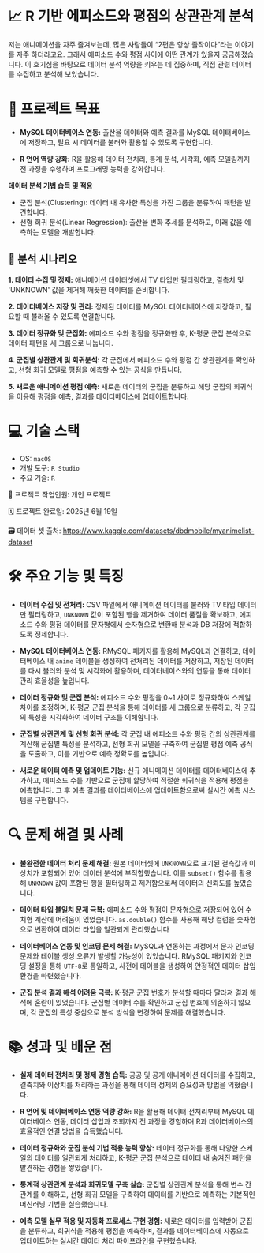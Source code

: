 # 📈 R 기반 에피소드와 평점의 상관관계 분석
저는 애니메이션을 자주 즐겨보는데, 많은 사람들이 “2편은 항상 졸작이다”라는 이야기를 자주 하더라고요. 그래서 에피소드 수와 평점 사이에 어떤 관계가 있을지 궁금해졌습니다. 이 호기심을 바탕으로 데이터 분석 역량을 키우는 데 집중하며, 직접 관련 데이터를 수집하고 분석해 보았습니다.


# 🎯 프로젝트 목표
- **MySQL 데이터베이스 연동:** 출산율 데이터와 예측 결과를 MySQL 데이터베이스에 저장하고, 필요 시 데이터를 불러와 활용할 수 있도록 구현합니다.

- **R 언어 역량 강화:** R을 활용해 데이터 전처리, 통계 분석, 시각화, 예측 모델링까지 전 과정을 수행하며 프로그래밍 능력을 강화합니다.

**데이터 분석 기법 습득 및 적용**
- 군집 분석(Clustering): 데이터 내 유사한 특성을 가진 그룹을 분류하여 패턴을 발견합니다.
- 선형 회귀 분석(Linear Regression): 출산율 변화 추세를 분석하고, 미래 값을 예측하는 모델을 개발합니다.

## 📖 분석 시나리오 

**1. 데이터 수집 및 정제:** 애니메이션 데이터셋에서 TV 타입만 필터링하고, 결측치 및 'UNKNOWN' 값을 제거해 깨끗한 데이터를 준비합니다.

**2. 데이터베이스 저장 및 관리:** 정제된 데이터를 MySQL 데이터베이스에 저장하고, 필요할 때 불러올 수 있도록 연결합니다.

**3. 데이터 정규화 및 군집화:** 에피소드 수와 평점을 정규화한 후, K-평균 군집 분석으로 데이터 패턴을 세 그룹으로 나눕니다.

**4. 군집별 상관관계 및 회귀분석:** 각 군집에서 에피소드 수와 평점 간 상관관계를 확인하고, 선형 회귀 모델로 평점을 예측할 수 있는 공식을 만듭니다.

**5. 새로운 애니메이션 평점 예측:** 새로운 데이터의 군집을 분류하고 해당 군집의 회귀식을 이용해 평점을 예측, 결과를 데이터베이스에 업데이트합니다.


# 💻 기술 스택

- OS: `macOS`
- 개발 도구: `R Studio`
- 주요 기술: `R`

👥 프로젝트 작업인원: 개인 프로젝트

🗓️ 프로젝트 완료일: 2025년 6월 19일

🗃️ 데이터 셋 출처: https://www.kaggle.com/datasets/dbdmobile/myanimelist-dataset

# 🛠️ 주요 기능 및 특징
- **데이터 수집 및 전처리:** CSV 파일에서 애니메이션 데이터를 불러와 TV 타입 데이터만 필터링하고, `UNKNOWN` 값이 포함된 행을 제거하여 데이터 품질을 확보하고,
에피소드 수와 평점 데이터를 문자형에서 숫자형으로 변환해 분석과 DB 저장에 적합하도록 정제합니다.

- **MySQL 데이터베이스 연동:** RMySQL 패키지를 활용해 MySQL과 연결하고, 데이터베이스 내 `anime` 테이블을 생성하여 전처리된 데이터를 저장하고, 저장된 데이터를 다시 불러와 분석 및 시각화에 활용하며, 데이터베이스와의 연동을 통해 데이터 관리 효율성을 높입니다.

- **데이터 정규화 및 군집 분석:** 에피소드 수와 평점을 0~1 사이로 정규화하여 스케일 차이를 조정하며, K-평균 군집 분석을 통해 데이터를 세 그룹으로 분류하고, 각 군집의 특성을 시각화하여 데이터 구조를 이해합니다.

- **군집별 상관관계 및 선형 회귀 분석:** 각 군집 내 에피소드 수와 평점 간의 상관관계를 계산해 군집별 특성을 분석하고, 선형 회귀 모델을 구축하여 군집별 평점 예측 공식을 도출하고, 이를 기반으로 예측 정확도를 높입니다.

- **새로운 데이터 예측 및 업데이트 기능:** 신규 애니메이션 데이터를 데이터베이스에 추가하고, 에피소드 수를 기반으로 군집에 할당하여 적절한 회귀식을 적용해 평점을 예측합니다. 그 후 예측 결과를 데이터베이스에 업데이트함으로써 실시간 예측 시스템을 구현합니다.

# 🔍 문제 해결 및 사례

- **불완전한 데이터 처리 문제 해결:** 원본 데이터셋에 `UNKNOWN`으로 표기된 결측값과 이상치가 포함되어 있어 데이터 분석에 부적합했습니다. 이를 `subset()` 함수를 활용해 `UNKNOWN` 값이 포함된 행을 필터링하고 제거함으로써 데이터의 신뢰도를 높였습니다.

- **데이터 타입 불일치 문제 극복:** 에피소드 수와 평점이 문자형으로 저장되어 있어 수치형 계산에 어려움이 있었습니다. `as.double()` 함수를 사용해 해당 컬럼을 숫자형으로 변환하여 데이터 타입을 일관되게 관리했습니다

- **데이터베이스 연동 및 인코딩 문제 해결:** MySQL과 연동하는 과정에서 문자 인코딩 문제와 테이블 생성 오류가 발생할 가능성이 있었습니다. RMySQL 패키지와 인코딩 설정을 통해 `UTF-8`로 통일하고, 사전에 테이블을 생성하여 안정적인 데이터 삽입 환경을 마련했습니다.

- **군집 분석 결과 해석 어려움 극복:** K-평균 군집 번호가 분석할 때마다 달라져 결과 해석에 혼란이 있었습니다. 군집별 데이터 수를 확인하고 군집 번호에 의존하지 않으며, 각 군집의 특성 중심으로 분석 방식을 변경하여 문제를 해결했습니다.

# 📚 성과 및 배운 점

- **실제 데이터 전처리 및 정제 경험 습득:** 
공공 및 공개 애니메이션 데이터를 수집하고, 결측치와 이상치를 처리하는 과정을 통해 데이터 정제의 중요성과 방법을 익혔습니다.

- **R 언어 및 데이터베이스 연동 역량 강화:** 
R을 활용해 데이터 전처리부터 MySQL 데이터베이스 연동, 데이터 삽입과 조회까지 전 과정을 경험하며 R과 데이터베이스의 효율적인 연결 방법을 습득했습니다.

- **데이터 정규화와 군집 분석 기법 적용 능력 향상:** 
데이터 정규화를 통해 다양한 스케일의 데이터를 일관되게 처리하고, K-평균 군집 분석으로 데이터 내 숨겨진 패턴을 발견하는 경험을 쌓았습니다.

- **통계적 상관관계 분석과 회귀모델 구축 실습:** 
군집별 상관관계 분석을 통해 변수 간 관계를 이해하고, 선형 회귀 모델을 구축하여 데이터를 기반으로 예측하는 기본적인 머신러닝 기법을 실습했습니다.

- **예측 모델 실무 적용 및 자동화 프로세스 구현 경험:** 
새로운 데이터를 입력받아 군집을 분류하고, 회귀식을 적용해 평점을 예측하며, 결과를 데이터베이스에 자동으로 업데이트하는 실시간 데이터 처리 파이프라인을 구현했습니다.
